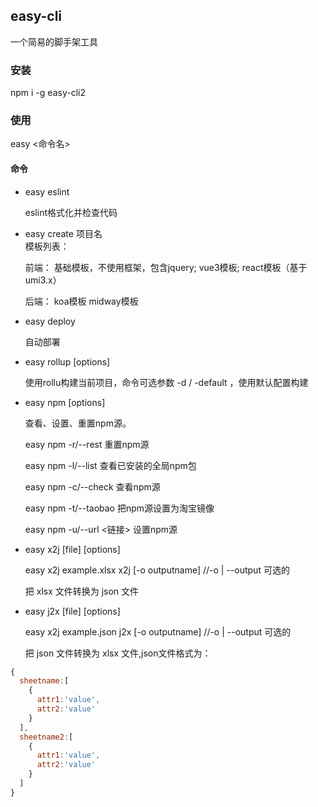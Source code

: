 ## easy-cli
一个简易的脚手架工具

### 安装
npm i -g easy-cli2

### 使用
easy <命令名>

#### 命令
+ easy eslint
  
   eslint格式化并检查代码
   
+ easy create 项目名  
  模板列表：

  前端：
    基础模板，不使用框架，包含jquery;
    vue3模板;
    react模板（基于umi3.x）

  后端：
    koa模板
    midway模板

+ easy deploy
  
  自动部署

+ easy rollup [options]
  
  使用rollu构建当前项目，命令可选参数 -d / -default ，使用默认配置构建

+ easy npm [options]

  查看、设置、重置npm源。

  easy npm -r/--rest     重置npm源

  easy npm -l/--list     查看已安装的全局npm包

  easy npm -c/--check    查看npm源

  easy npm -t/--taobao   把npm源设置为淘宝镜像

  easy npm -u/--url      <链接>  设置npm源
  
+ easy x2j [file] [options]

  easy x2j example.xlsx x2j [-o outputname] //-o | --output 可选的

  把 xlsx 文件转换为 json 文件

+ easy j2x [file] [options]

  easy x2j example.json j2x [-o outputname] //-o | --output 可选的

  把 json 文件转换为 xlsx 文件,json文件格式为：

```js
{
  sheetname:[
    {
      attr1:'value',
      attr2:'value'
    }
  ],
  sheetname2:[
    {
      attr1:'value',
      attr2:'value'
    }
  ]
}
```